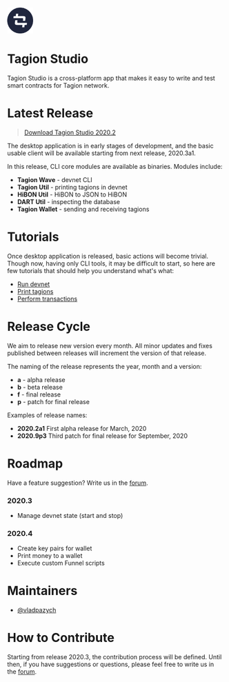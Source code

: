 <a href="https://tagion.org"><img alt="tagion logo" src="https://github.com/tagion/resources/raw/master/branding/logomark.svg?sanitize=true" alt="tagion.org" height="60"></a>

# Tagion Studio

Tagion Studio is a cross-platform app that makes it easy to write and test smart contracts for Tagion network.

# Latest Release

> [Download Tagion Studio 2020.2](https://github.com/tagion/studio/releases)

The desktop application is in early stages of development, and the basic usable client will be available starting from next release, 2020.3a1.

In this release, CLI core modules are available as binaries. Modules include:

* **Tagion Wave** - devnet CLI
* **Tagion Util** - printing tagions in devnet
* **HiBON Util** - HiBON to JSON to HiBON
* **DART Util** - inspecting the database
* **Tagion Wallet** - sending and receiving tagions

# Tutorials

Once desktop application is released, basic actions will become trivial. Though now, having only CLI tools, it may be difficult to start, so here are few tutorials that should help you understand what's what:

* [Run devnet]()
* [Print tagions]()
* [Perform transactions]()

# Release Cycle

We aim to release new version every month. All minor updates and fixes published between releases will increment the version of that release.

The naming of the release represents the year, month and a version:

* **a** - alpha release
* **b** - beta release
* **f** - final release
* **p** - patch for final release

Examples of release names:

* **2020.2a1** First alpha release for March, 2020
* **2020.9p3** Third patch for final release for September, 2020

# Roadmap

Have a feature suggestion? Write us in the [forum](https://forum.tagion.org/t/starting-tagion-studio-project/28).

### 2020.3

* Manage devnet state (start and stop)

### 2020.4

* Create key pairs for wallet
* Print money to a wallet
* Execute custom Funnel scripts

# Maintainers

* [@vladpazych](https://github.com/vladpazych)

# How to Contribute

Starting from release 2020.3, the contribution process will be defined. Until then, if you have suggestions or questions, please feel free to write us in the [forum](https://forum.tagion.org/t/starting-tagion-studio-project/28).

